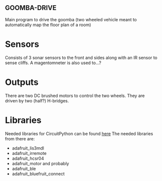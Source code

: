 ## GOOMBA-DRIVE
Main program to drive the goomba (two wheeled vehicle meant to automatically map the floor plan of a room)

# Sensors
Consists of 3 sonar sensors to the front and sides along with an IR sensor to sense cliffs.
A magentomneter is also used to...?

# Outputs
There are two DC brushed motors to control the two wheels. They are driven by two (half?) H-bridges.

# Libraries
Needed libraries for CircuitPython can be found [here](https://learn.adafruit.com/adafruit-feather-sense/feather-sense-circuitpython-libraries "Feather Sense CircuitPython Libraries")
The needed libraries from there are:
- adafruit_lis3mdl
- adafruit_irremote
- adafruit_hcsr04
- adafruit_motor
  and probably
- adafruit_ble
- adafruit_bluefruit_connect
